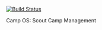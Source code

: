 [![Build Status](http://runbot.steingabelgaard.dk/runbot/badge/flat/8/8.0.svg)](http://runbot.steingabelgaard.dk/runbot/repo/https-github-com-sl2017-campos-git-8)

Camp OS: Scout Camp Management


